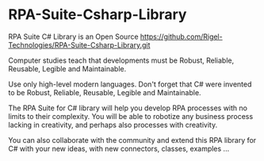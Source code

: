 # RPA-Suite-Csharp-Library
RPA Suite C# Library is an Open Source
https://github.com/Rigel-Technologies/RPA-Suite-Csharp-Library.git

Computer studies teach that developments must be Robust, Reliable, Reusable, Legible and Maintainable.

Use only high-level modern languages. Don't forget that C# were invented to be Robust, Reliable, Reusable, Legible and Maintainable.

The RPA Suite for C# library will help you develop RPA processes with no limits to their complexity. You will be able to robotize any business process lacking in creativity, and perhaps also processes with creativity.

You can also collaborate with the community and extend this RPA library for C# with your new ideas, with new connectors, classes, examples ...
